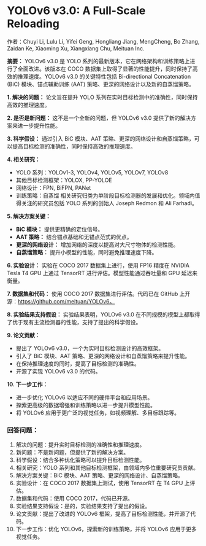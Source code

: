 # YOLOv6 v3.0: A Full-Scale Reloading

作者：Chuyi Li, Lulu Li, Yifei Geng, Hongliang Jiang, MengCheng, Bo Zhang, Zaidan Ke, Xiaoming Xu, Xiangxiang Chu, Meituan Inc.

**摘要：**
YOLOv6 v3.0 是 YOLO 系列的最新版本，它在网络架构和训练策略上进行了全面改进。该版本在 COCO 数据集上取得了显著的性能提升，同时保持了高效的推理速度。YOLOv6 v3.0 的关键特性包括 Bi-directional Concatenation (BiC) 模块、锚点辅助训练 (AAT) 策略、更深的网络设计以及新的自蒸馏策略。

**1. 解决的问题：**
论文旨在提升 YOLO 系列在实时目标检测中的准确性，同时保持高效的推理速度。

**2. 是否是新问题：**
这不是一个全新的问题，但 YOLOv6 v3.0 提供了新的解决方案来进一步提升性能。

**3. 科学假设：**
通过引入 BiC 模块、AAT 策略、更深的网络设计和自蒸馏策略，可以提高目标检测的准确性，同时保持高效的推理速度。

**4. 相关研究：**
- YOLO 系列：YOLOv1-3, YOLOv4, YOLOv5, YOLOv7, YOLOv8
- 其他目标检测框架：YOLOX, PP-YOLOE
- 网络设计：FPN, BiFPN, PANet
- 训练策略：自蒸馏
相关研究归类为单阶段目标检测器的发展和优化。领域内值得关注的研究员包括 YOLO 系列的创始人 Joseph Redmon 和 Ali Farhadi。

**5. 解决方案关键：**
- **BiC 模块：** 提供更精确的定位信号。
- **AAT 策略：** 结合锚点基础和无锚点范式的优点。
- **更深的网络设计：** 增加网络的深度以提高对大尺寸物体的检测性能。
- **自蒸馏策略：** 提升小模型的性能，同时避免推理速度下降。

**6. 实验设计：**
实验在 COCO 2017 数据集上进行，使用 FP16 精度在 NVIDIA Tesla T4 GPU 上通过 TensorRT 进行评估。模型性能通过吞吐量和 GPU 延迟来衡量。

**7. 数据集和代码：**
使用 COCO 2017 数据集进行评估。代码已在 GitHub 上开源：https://github.com/meituan/YOLOv6。

**8. 实验结果支持假设：**
实验结果表明，YOLOv6 v3.0 在不同规模的模型上都取得了优于现有主流检测器的性能，支持了提出的科学假设。

**9. 论文贡献：**
- 提出了 YOLOv6 v3.0，一个为实时目标检测设计的高效框架。
- 引入了 BiC 模块、AAT 策略、更深的网络设计和自蒸馏策略来提升性能。
- 在保持推理速度的同时，提高了目标检测的准确性。
- 开源了实现 YOLOv6 v3.0 的代码。

**10. 下一步工作：**
- 进一步优化 YOLOv6 以适应不同的硬件平台和应用场景。
- 探索更高级的数据增强和训练策略以进一步提升模型性能。
- 将 YOLOv6 应用于更广泛的视觉任务，如视频理解、多目标跟踪等。

### 回答问题：

1. 解决的问题：提升实时目标检测的准确性和推理速度。
2. 新问题：不是新问题，但提供了新的解决方案。
3. 科学假设：结合多种优化策略可以提升目标检测性能。
4. 相关研究：YOLO 系列和其他目标检测框架，由领域内多位重要研究员贡献。
5. 解决方案关键：BiC 模块、AAT 策略、更深的网络设计、自蒸馏策略。
6. 实验设计：在 COCO 2017 数据集上测试，使用 TensorRT 在 T4 GPU 上评估。
7. 数据集和代码：使用 COCO 2017，代码已开源。
8. 实验结果支持假设：是的，实验结果支持了提出的假设。
9. 论文贡献：提出了改进的 YOLOv6 框架，提高了目标检测性能，并开源了代码。
10. 下一步工作：优化 YOLOv6，探索新的训练策略，并将 YOLOv6 应用于更多视觉任务。